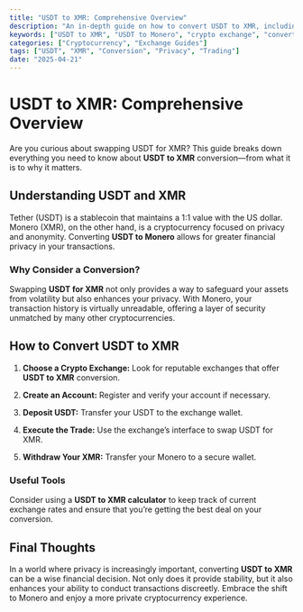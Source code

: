 ```yaml
---
title: "USDT to XMR: Comprehensive Overview"
description: "An in-depth guide on how to convert USDT to XMR, including benefits and step-by-step instructions."
keywords: ["USDT to XMR", "USDT to Monero", "crypto exchange", "convert USDT", "Monero privacy"]
categories: ["Cryptocurrency", "Exchange Guides"]
tags: ["USDT", "XMR", "Conversion", "Privacy", "Trading"]
date: "2025-04-21"
---
```


# USDT to XMR: Comprehensive Overview

Are you curious about swapping USDT for XMR? This guide breaks down everything you need to know about **USDT to XMR** conversion—from what it is to why it matters.

## Understanding USDT and XMR

Tether (USDT) is a stablecoin that maintains a 1:1 value with the US dollar. Monero (XMR), on the other hand, is a cryptocurrency focused on privacy and anonymity. Converting **USDT to Monero** allows for greater financial privacy in your transactions.

### Why Consider a Conversion?

Swapping **USDT for XMR** not only provides a way to safeguard your assets from volatility but also enhances your privacy. With Monero, your transaction history is virtually unreadable, offering a layer of security unmatched by many other cryptocurrencies.

## How to Convert USDT to XMR

1. **Choose a Crypto Exchange:**
   Look for reputable exchanges that offer **USDT to XMR** conversion.
   
2. **Create an Account:**
   Register and verify your account if necessary.

3. **Deposit USDT:**
   Transfer your USDT to the exchange wallet.

4. **Execute the Trade:**
   Use the exchange’s interface to swap USDT for XMR.

5. **Withdraw Your XMR:**
   Transfer your Monero to a secure wallet.

### Useful Tools

Consider using a **USDT to XMR calculator** to keep track of current exchange rates and ensure that you’re getting the best deal on your conversion.

## Final Thoughts

In a world where privacy is increasingly important, converting **USDT to XMR** can be a wise financial decision. Not only does it provide stability, but it also enhances your ability to conduct transactions discreetly. Embrace the shift to Monero and enjoy a more private cryptocurrency experience.